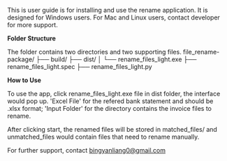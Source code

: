 This is user guide is for installing and use the rename application. It is designed for Windows users. For Mac and Linux users, contact developer for more support.

**Folder Structure**

The folder contains two directories and two supporting files.
    file_rename-package/
    ├── build/
    ├── dist/
    │   └── rename_files_light.exe
    ├── rename_files_light.spec
    ├── rename_files_light.py

**How to Use**

To use the app, click rename_files_light.exe file in dist folder, the interface would pop up. 'Excel File' for the refered bank statement and should be .xlsx format; 'Input Folder' for the directory contains the invoice files to rename.

After clicking start, the renamed files will be stored in matched_files/ and unmatched_files would contain files that need to rename manually.

For further support, contact bingyanliang0@gmail.com



